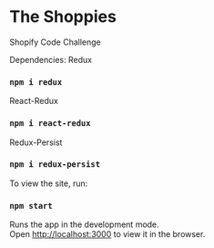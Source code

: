 
# The Shoppies

Shopify Code Challenge

Dependencies:
Redux
### `npm i redux`
React-Redux
### `npm i react-redux`
Redux-Persist
### `npm i redux-persist`

To view the site, run:

### `npm start`

Runs the app in the development mode.<br />
Open [http://localhost:3000](http://localhost:3000) to view it in the browser.
